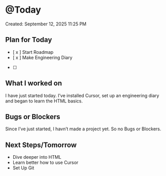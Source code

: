 # @Today

Created: September 12, 2025 11:25 PM

## Plan for Today

- [ x ] Start Roadmap
- [ x ] Make Engineering Diary
- [  ]

## What I worked on

I have just started today. I’ve installed Cursor, set up an engineering diary and began to learn the HTML basics.

## Bugs or Blockers

Since I’ve just started, I havn’t made a project yet. So no Bugs or Blockers.

## Next Steps/Tomorrow

- Dive deeper into HTML
- Learn better how to use Cursor
- Set Up Git